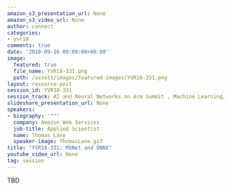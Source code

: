 ```yaml
---
amazon_s3_presentation_url: None
amazon_s3_video_url: None
author: connect
categories:
- yvr18
comments: true
date: '2018-09-16 09:00:00+00:00'
image:
  featured: true
  file_name: YVR18-331.png
  path: /assets/images/featured-images/YVR18-331.png
layout: resource-post
session_id: YVR18-331
session_track: AI and Neural Networks on Arm Summit , Machine Learning/AI
slideshare_presentation_url: None
speakers:
- biography: '""'
  company: Amazon Web Services
  job-title: Applied Scientist
  name: Thomas Lane
  speaker-image: ThomasLane.gif
title: "YVR18-331: MXNet and ONNX"
youtube_video_url: None
tag: session
---
```


TBD
